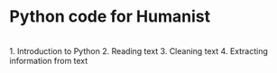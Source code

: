 # Python code for Humanist 

<br/>
1. Introduction to Python
2. Reading text
3. Cleaning text
4. Extracting information from text
